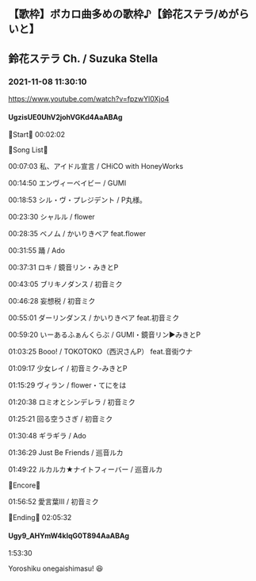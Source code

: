 ## 【歌枠】ボカロ曲多めの歌枠♪【鈴花ステラ/めがらいと】
## 鈴花ステラ Ch. / Suzuka Stella
### 2021-11-08 11:30:10
https://www.youtube.com/watch?v=fpzwYl0Xjo4
#### UgzisUE0UhV2johVGKd4AaABAg
🔔Start🔔 00:02:02



🔔Song List🔔

00:07:03 私、アイドル宣言 / CHiCO with HoneyWorks

00:14:50 エンヴィーベイビー / GUMI

00:18:53 シル・ヴ・プレジデント / P丸様。

00:23:30 シャルル / flower

00:28:35 ベノム / かいりきベア feat.flower

00:31:55 踊 / Ado

00:37:31 ロキ / 鏡音リン・みきとP

00:43:05 ブリキノダンス / 初音ミク

00:46:28 妄想税 / 初音ミク

00:55:01 ダーリンダンス / かいりきベア feat.初音ミク

00:59:20 いーあるふぁんくらぶ / GUMI・鏡音リン▶みきとP

01:03:25 Booo! / TOKOTOKO（西沢さんP） feat.音街ウナ

01:09:17 少女レイ / 初音ミク-みきとP

01:15:29 ヴィラン / flower・てにをは

01:20:38 ロミオとシンデレラ / 初音ミク

01:25:21 回る空うさぎ / 初音ミク

01:30:48 ギラギラ / Ado

01:36:29 Just Be Friends / 巡音ルカ

01:49:22 ルカルカ★ナイトフィーバー / 巡音ルカ



🔔Encore🔔

01:56:52 愛言葉Ⅲ / 初音ミク



🔔Ending🔔 02:05:32

#### Ugy9_AHYmW4klqG0T894AaABAg
1:53:30

Yoroshiku onegaishimasu! 😆

